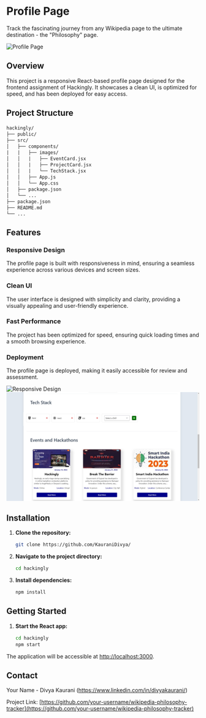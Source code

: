 
# Profile Page

Track the fascinating journey from any Wikipedia page to the ultimate destination - the "Philosophy" page.

![Profile Page](https://firebasestorage.googleapis.com/v0/b/studymate-c44e8.appspot.com/o/WhatsApp%20Image%202024-01-12%20at%2011.19.58%20PM.jpeg?alt=media&token=cc4cdab0-d822-4ad5-9187-9d2b80fc136b)

## Overview

This project is a responsive React-based profile page designed for the frontend assignment of Hackingly. It showcases a clean UI, is optimized for speed, and has been deployed for easy access.

## Project Structure

```plaintext
hackingly/
├── public/
├── src/
│   ├── components/
|   |   ├── images/
│   │   |   ├── EventCard.jsx
│   │   |   ├── ProjectCard.jsx
│   │   |   └── TechStack.jsx
│   │   ├── App.js
│   │   └── App.css
│   ├── package.json
│   └── ...
├── package.json
├── README.md
└── ...
```

## Features
### Responsive Design



The profile page is built with responsiveness in mind, ensuring a seamless experience across various devices and screen sizes.

### Clean UI



The user interface is designed with simplicity and clarity, providing a visually appealing and user-friendly experience.

### Fast Performance



The project has been optimized for speed, ensuring quick loading times and a smooth browsing experience.

### Deployment



The profile page is deployed, making it easily accessible for review and assessment.

![Responsive Design](https://firebasestorage.googleapis.com/v0/b/studymate-c44e8.appspot.com/o/WhatsApp%20Image%202024-01-12%20at%2011.22.00%20PM.jpeg?alt=media&token=93c15678-ad47-4183-8686-c42580614197) ![Clean UI](./src/components/images/cleanui.jpeg)
## Installation

1. **Clone the repository:**

   ```bash
   git clone https://github.com/KauraniDivya/
   ```

2. **Navigate to the project directory:**

   ```bash
   cd hackingly
   ```

3. **Install dependencies:**

   ```bash
   npm install

   ```
## Getting Started



1. **Start the React app:**

   ```bash
   cd hackingly 
   npm start
   ```

The application will be accessible at [http://localhost:3000](http://localhost:3000).


## Contact

Your Name - Divya Kaurani (https://www.linkedin.com/in/divyakaurani/)

Project Link: [https://github.com/your-username/wikipedia-philosophy-tracker](https://github.com/your-username/wikipedia-philosophy-tracker)


